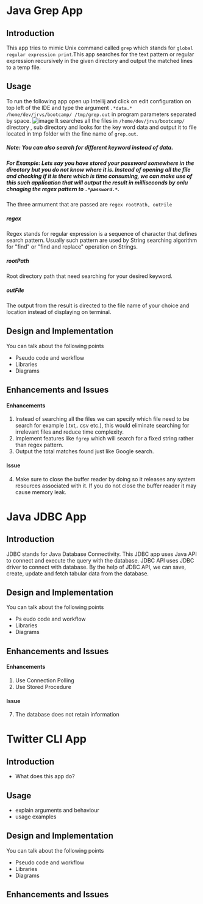 # Java Grep App
  ## Introduction
  This app tries to mimic Unix command called `grep` which stands for `global regular expression print`.This app searches for the text pattern or regular expression recursively in the given directory and output the matched  lines to a temp file.
  ## Usage
  To run the following app open up Intellij and click on edit configuration on top left of the IDE and type the argument `.*data.* /home/dev/jrvs/bootcamp/ /tmp/grep.out` in program parameters separated by space.
  ![image](https://user-images.githubusercontent.com/51926543/60534768-90eb9680-9cd0-11e9-839b-b329ef2b90ba.png)
  It searches all the files in `/home/dev/jrvs/bootcamp/`  directory , sub directory and looks for the key word data and output it to file located in tmp folder with the fine name of `grep.out`.
  ##### Note: You can also search for different keyword instead of data.
  ##### For Example: Lets say you have stored your password somewhere in the directory but you do not know where it is. Instead of opening all the file and checking if it is there which is time consuming, we can make use of this such application that will output the result in milliseconds by onlu chnaging the regex pattern to `.*password.*`.
The three armument that are passed are `regex rootPath, outFile`
##### regex
Regex stands for regular expression is a sequence of character that defines search pattern. Usually such pattern are used by String searching algorithm  for "find" or "find and replace" operation on Strings.
##### rootPath
Root directory path that need searching for your desired keyword.
##### outFile
The output from the result is directed to the file name of your choice and location instead of displaying on terminal.
  
  ## Design and Implementation
  You can talk about the following points
  - Pseudo code and workflow
  - Libraries
  - Diagrams
  ## Enhancements and Issues
  #### Enhancements
  1. Instead of searching all the files we can specify which file need to be search for example (.txt,. csv etc.), this would eliminate searching for irrelevant files and reduce time complexity.
  2. Implement features like `fgrep` which will search for a fixed string rather than regex pattern. 
  3.  Output the total matches found just like Google search.
  #### Issue
  4. Make sure to close the buffer reader by doing so it releases any system resources associated with it.  If you do not close the buffer reader it may cause memory leak.
  
  # Java JDBC App
  ## Introduction
  JDBC stands for Java Database Connectivity. This JDBC app uses Java API to connect and execute the query with the database. JDBC API uses JDBC driver to connect with database. By the help of JDBC API, we can save, create, update and fetch tabular data from the database.
  ## Design and Implementation
  You can talk about the following points
  - Ps eudo code and workflow
  - Libraries
  - Diagrams
  ## Enhancements and Issues
   #### Enhancements
  1. Use Connection Polling
  2. Use Stored Procedure
  #### Issue
  7. The database does not retain information 
  # Twitter CLI App
  ## Introduction
  - What does this app do?
  ## Usage
  - explain arguments and behaviour
  - usage examples
  ## Design and Implementation
  You can talk about the following points
  - Pseudo code and workflow
  - Libraries
  - Diagrams
  ## Enhancements and Issues
<!--stackedit_data:
eyJoaXN0b3J5IjpbLTE2ODU4NTA2LC02MDc3NDkzMjUsLTE5OT
kzOTY2NzUsMTI1NzQ3NDA2OCwtMTAzNDU2ODI2NiwtOTI0MTE4
OTQzLC0xODAwMDc2ODU2LC0xMDc1NDI5NDYxLC0yMDIwMDkxOT
I5LC0xNzQyMjE1MDY5LC01Mjg4NTQzMTAsMTk2OTYxNjYyMCwx
NTc3MTA3NTkyLDkxNTgxNjc3NiwtMjA2NDg2NTQ1MiwtMTU5Nz
cxMjExMywtMTk3NjE4MjUzMiwtMTIzMDkzNTQxMywyNzQ2OTAz
NjAsMTgwOTkxNjE5OF19
-->